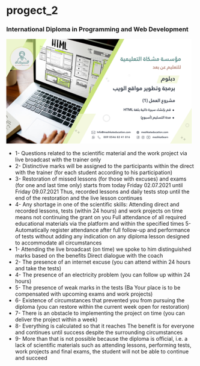 # progect_2

### International Diploma in Programming and Web Development

<img src="/imajes/Web-Devoloper_0.jpg" height="50%" width="98%">

* 1- Questions related to the scientific material and the work project via live broadcast with the trainer only
* 2- Distinctive marks will be assigned to the participants within the direct with the trainer (for each student according to his participation)
* 3- Restoration of missed lessons (for those with excuses) and exams (for one and last time only) starts from today Friday 02.07.2021 until Friday 09.07.2021 Thus, recorded lessons and daily tests stop until the end of the restoration and the live lesson continues 
* 4- Any shortage in one of the scientific skills: Attending direct and recorded lessons, tests (within 24 hours) and work projects on time means not continuing the grant on you Full attendance of all required educational materials via the platform and within the specified times 5- Automatically register attendance after full follow-up and performance of tests without adding any indication on any diploma lesson designed to accommodate all circumstances 
* 1- Attending the live broadcast (on time) we spoke to him distinguished marks based on the benefits Direct dialogue with the coach 
* 2- The presence of an internet excuse (you can attend within 24 hours and take the tests)
* 4- The presence of an electricity problem (you can follow up within 24 hours)
* 5- The presence of weak marks in the tests (Ba Your place is to be compensated with upcoming exams and work projects)
* 6- Existence of circumstances that prevented you from pursuing the diploma (you can restore within the current week open for restoration)
* 7- There is an obstacle to implementing the project on time (you can deliver the project within a week) 
* 8- Everything is calculated so that it reaches The benefit is for everyone and continues until success despite the surrounding circumstances
* 9- More than that is not possible because the diploma is official, i.e. a lack of scientific materials such as attending lessons, performing tests, work projects and final exams, the student will not be able to continue and succeed
